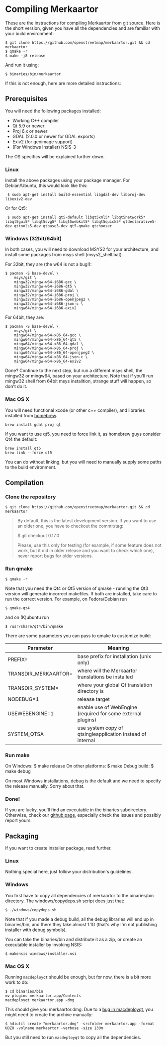 # Compiling Merkaartor

These are the instructions for compiling Merkaartor from git source. Here is the
short version, given you have all the dependencies and are familiar with your
build environment:

```
$ git clone https://github.com/openstreetmap/merkaartor.git && cd merkaartor
$ qmake -r
$ make -j8 release
```

And run it using:

```
$ binaries/bin/merkaartor
```

If this is not enough, here are more detailed instructions:

## Prerequisites

You will need the following packages installed:

 - Working C++ compiler
 - Qt 5.9 or newer
 - Proj 6.x or newer
 - GDAL (2.0.0 or newer for GDAL exports)
 - Exiv2 (for geoimage support)
 - (For Windows Installer) NSIS-3

The OS specifics will be explained further down.

### Linux

Install the above packages using your package manager. For Debian/Ubuntu, this would
look like this:

```
 $ sudo apt-get install build-essential libgdal-dev libproj-dev libexiv2-dev
```

Or for Qt5: 

```
 $ sudo apt-get install qt5-default libqt5xml5* libqt5network5* libqt5gui5* libqt5svg5* libqt5webkit5* libqt5quick5* qtdeclarative5-dev qttools5-dev qtbase5-dev qt5-qmake qtchooser
```

### Windows (32bit/64bit)

In both cases, you will need to download MSYS2 for your architecture, and
install some packages from msys shell (msys2_shell.bat).

For 32bit, they are (the w64 is not a bug!):

```
$ pacman -S base-devel \
	msys/git \
	mingw32/mingw-w64-i686-gcc \
	mingw32/mingw-w64-i686-qt5 \
	mingw32/mingw-w64-i686-gdal \
	mingw32/mingw-w64-i686-proj \
	mingw32/mingw-w64-i686-openjpeg2 \
	mingw32/mingw-w64-i686-json-c \
	mingw64/mingw-w64-i686-exiv2
```

For 64bit, they are:

```
$ pacman -S base-devel \
	msys/git \
	mingw64/mingw-w64-x86_64-gcc \
	mingw64/mingw-w64-x86_64-qt5 \
	mingw64/mingw-w64-x86_64-gdal \
	mingw64/mingw-w64-x86_64-proj \
	mingw64/mingw-w64-x86_64-openjpeg2 \
	mingw64/mingw-w64-x86_64-json-c \
	mingw64/mingw-w64-x86_64-exiv2
```

Done? Continue to the next step, but run a different msys shell, the mingw32 or
mingw64, based on your architecture. Note that if you'll run mingw32 shell from
64bit msys installtion, strange stuff will happen, so don't do it.

### Mac OS X

You will need functional xcode (or other c++ compiler), and libraries installed
from [homebrew](http://brew.sh).

```
brew install gdal proj qt
```

If you want to use qt5, you need to force link it, as homebrew guys consider Qt4
the default:

```
brew install qt5
brew link --force qt5
```

You can do without linking, but you will need to manually supply some paths to
the build environment.

## Compilation

### Clone the repository

```
$ git clone https://github.com/openstreetmap/merkaartor.git && cd merkaartor
```

>  By default, this is the latest development version. If you want to use an older
>  one, you have to checkout the commit/tag:
>  
>  $ git checkout 0.17.0
>  
>  Please, use this only for testing (for example, if some feature does not
>  work, but it did in older release and you want to check which one), never
>  report bugs for older versions.

### Run qmake

```
$ qmake -r
```

Note that you need the Qt4 or Qt5 version of qmake - running the Qt3 version
will generate incorrect makefiles.  If both are installed, take care to run the
correct version.  For example, on Fedora/Debian run

```
$ qmake-qt4
```

and on (K)ubuntu run

```
$ /usr/share/qt4/bin/qmake
```

There are some parameters you can pass to qmake to customize build:

| Parameter | Meaning |
| --- | ---
| PREFIX=<path>               | base prefix for installation (unix only) |
| TRANSDIR_MERKAARTOR=<path>  | where will the Merkaartor translations be installed |
| TRANSDIR_SYSTEM=<path>      | where your global Qt translation directory is | 
| NODEBUG=1                   | release target |
| USEWEBENGINE=1              | enable use of WebEngine (required for some external plugins) |
| SYSTEM_QTSA                 | use system copy of qtsingleapplication instead of internal |


### Run make

On Windows:           $ make release
On other platforms:   $ make
Debug build:          $ make debug

On most Windows installations, debug is the default and we need to specify
the release manually. Sorry about that.

### Done!

If you are lucky, you'll find an executable in the binaries subdirectory.
Otherwise, check our [github page](http://github.com/openstreetmap/merkaartor), especially check the issues and possibly
report yours.

## Packaging

If you want to create installer package, read further.

### Linux

Nothing special here, just follow your distribution's guidelines.

### Windows

You first have to copy all dependencies of merkaartor to the binaries/bin
directory. The windows/copydeps.sh script does just that:

```
$ ./windows/copydeps.sh
```
Note that if you made a debug build, all the debug libraries will end up in
binaries/bin, and there they take almost 1.1G (that's why I'm not publishing
installer with debug symbols).

You can take the binaries/bin and distribute it as a zip, or create an
executable installer by invoking NSIS:

```
$ makensis windows/installer.nsi
```

### Mac OS X

Running `macdeployqt` should be enough, but for now, there is a bit more work to
do:

```
$ cd binaries/bin
mv plugins merkaartor.app/Contents
macdeployqt merkaartor.app -dmg
```

This should give you merkaartor.dmg. Due to a [bug in
macdeployqt](https://bugreports.qt.io/browse/QTBUG-53738), you might need to
create the archive manually:

```
$ hdiutil create "merkaartor.dmg" -srcfolder merkaartor.app -format UDZO -volname merkaartor -verbose -size 130m
```

But you still need to run `macdeployqt` to copy all the dependencies.
